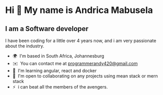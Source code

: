 Hi 👋 My name is Andrica Mabusela
=================================

I am a Software developer
-------------------------

I have been coding for a little over 4 years now, and i am very passionate about the industry.

*   🌍  I'm based in South Africa, Johannesburg
*   ✉️  You can contact me at [programmerandy420@gmail.com](mailto:programmerandy420@gmail.com)
*   🧠  I'm learning angular, react and docker
*   🤝  I'm open to collaborating on any projects using mean stack or mern stack
*   ⚡  i can beat all the members of the avengers.
